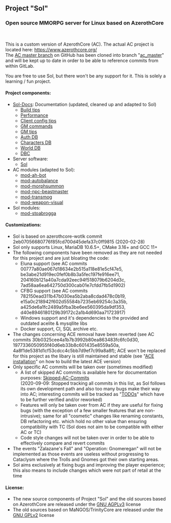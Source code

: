 ## Project "Sol"

### Open source MMORPG server for Linux based on AzerothCore

<br>

This is a custom version of AzerothCore (AC). The actual AC project is located here: https://www.azerothcore.org/<br>
The [AC master branch](https://github.com/azerothcore/azerothcore-wotlk) on GitHub has been cloned into branch "[ac\_master](https://gitlab.com/opfesoft/sol/-/tree/ac_master)" and will be kept up to date in order to be able to reference commits from within GitLab.

You are free to use Sol, but there won't be any support for it. This is solely a learning / fun project.

#### Project components:
- [Sol-Docs](https://gitlab.com/opfesoft/sol-docs): Documentation (updated, cleaned up and adapted to Sol)
  - [Build tips](https://gitlab.com/opfesoft/sol-docs/-/blob/master/misc/Build-Tips.md)
  - [Performance](https://gitlab.com/opfesoft/sol-docs/-/blob/master/misc/Performance.md)
  - [Client config tips](https://gitlab.com/opfesoft/sol-docs/-/blob/master/misc/Client-Config-Tips.md)
  - [GM commands](https://gitlab.com/opfesoft/sol-docs/-/blob/master/misc/GM-Commands.md)
  - [GM tips](https://gitlab.com/opfesoft/sol-docs/-/blob/master/misc/GM-Tips.md)
  - [Auth DB](https://gitlab.com/opfesoft/sol-docs/-/tree/master/db/auth)
  - [Characters DB](https://gitlab.com/opfesoft/sol-docs/-/tree/master/db/characters)
  - [World DB](https://gitlab.com/opfesoft/sol-docs/-/tree/master/db/world)
  - [DBC](https://gitlab.com/opfesoft/sol-docs/-/tree/master/dbc)
- Server software:
  - [Sol](https://gitlab.com/opfesoft/sol)
- AC modules (adapted to Sol):
  - [mod-ah-bot](https://gitlab.com/opfesoft/mod-ah-bot)
  - [mod-autobalance](https://gitlab.com/opfesoft/mod-autobalance)
  - [mod-morphsummon](https://gitlab.com/opfesoft/mod-morphsummon)
  - [mod-npc-beastmaster](https://gitlab.com/opfesoft/mod-npc-beastmaster)
  - [mod-transmog](https://gitlab.com/opfesoft/mod-transmog)
  - [mod-weapon-visual](https://gitlab.com/opfesoft/mod-weapon-visual)
- Sol modules:
  - [mod-stoabrogga](https://gitlab.com/opfesoft/mod-stoabrogga)

#### Customizations:
- Sol is based on azerothcore-wotlk commit 2eb07056680776f85fcd700d45defa37c0ff9815 (2020-02-28)
- Sol only supports Linux, MariaDB 10.6.5+, CMake 3.16+ and GCC 11+
- The following components have been removed as they are not needed for this project and are just bloating the code:
  - Eluna support (see AC commits 00777a80ae067d18634e2b515a118e81e5cf47e5, be3abe21d919ec0fef0b8b3a5fec197fe916ee71, 204160b121a40a7cda92eec94f518079b6204d3c, 7ad58aa6ea642750d300cab01e7cfdd7fb5d1902)
  - CFBG support (see AC commits 782150ead311b47b030ea5b2aba8cdad478c0b19, e15a0c218942f602d55584b7235eb69254c3a35b, a425de6a1fc2489a5fba3be6ee560395da9df353, d40e8946180129b39172c2a1b4d690aa71723917)
  - Windows support and it's dependencies to the provided and outdated acelite & mysqllite libs
  - Docker support, CI, SQL archive etc.
- The changes concerning ACE removal have been reverted (see AC commits 30b0325cee4a1b7b3992b80ea863483fc6fc0d30, 1977336050955f40d6eb33b8c601435e8559a50a, 4a8f1de5381d1cf53cdcc4c5bb7d9ef7c99a8a8f); ACE won't be replaced for this project as the libary is still maintained and stable (see "[ACE installation](https://gitlab.com/opfesoft/sol-docs/-/blob/master/misc/Build-Tips.md#ace-installation)" on how to build the latest ACE version)
- Only specific AC commits will be taken over (sometimes modified)
  - A list of skipped AC commits is available here for documentation purposes: [Skipped-AC-Commits](https://gitlab.com/opfesoft/sol-docs/-/blob/master/misc/Skipped-AC-Commits.md)<br>
    (2020-09-09: Stopped tracking all commits in this list, as Sol follows its own development path and also too many bugs make their way into AC; interesting commits will be tracked as "[TODOs](https://gitlab.com/opfesoft/sol-docs/-/blob/master/misc/TODO.md)" which have to be further verified and/or reworked)
  - Features will only be taken over from AC if they are useful for fixing bugs (with the exception of a few smaller features that are non-intrusive); same for all "cosmetic" changes like renaming constants, DB refactoring etc. which hold no other value than ensuring compatibility with TC (Sol does not aim to be compatible with either AC or TC)
  - Code style changes will not be taken over in order to be able to effectively compare and revert commits
- The events "Zalazane's Fall" and "Operation: Gnomeregan" will not be implemented as those events are useless without progressing to Cataclysm where the Trolls and Gnomes got their own starting areas.
- Sol aims exclusively at fixing bugs and improving the player experience; this also means to include changes which were not part of retail at the time

#### License:
- The new source components of Project "Sol" and the old sources based on AzerothCore are released under the [GNU AGPLv3](LICENSE.md) license
- The old sources based on MaNGOS/TrinityCore are released under the [GNU GPLv2](deps/gpl-2.0.md) license
